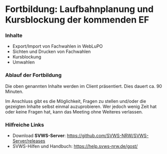 # Fortbildung: Laufbahnplanung und Kursblockung der kommenden EF



### Inhalte
+ Export/Import von Fachwahlen in WebLuPO
+ Sichten und Drucken von Fachwahlen
+ Kursblockung
+ Umwahlen


### Ablauf der Fortbildung
Die oben genannten Inhalte werden im Client präsentiert. Dies dauert ca. 90 Minuten.

Im Anschluss gibt es die Möglichkeit, Fragen zu stellen und/oder die gezeigten Inhalte selbst einmal auzuprobieren. Wer jedoch wenig Zeit hat oder keine Fragen hat, kann das Meeting ohne Weiteres verlassen. 

### Hilfreiche Links
+ Download **SVWS-Server**: https://github.com/SVWS-NRW/SVWS-Server/releases
+ SVWS-Hilfen und Handbuch: https://help.svws-nrw.de/gost/









